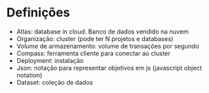 # Definições

* Atlas: database in cloud. Banco de dados vendido na nuvem&#x20;
* Organização: cluster (pode ter N projetos e databases)&#x20;
* Volume de armazenamento: volume de transações por segundo&#x20;
* Compass: ferramenta cliente para conectar ao cluster&#x20;
* Deployment: instalação&#x20;
* Json: notação para representar objetivos em js (javascript object notation)&#x20;
* Dataset: coleção de dados&#x20;
